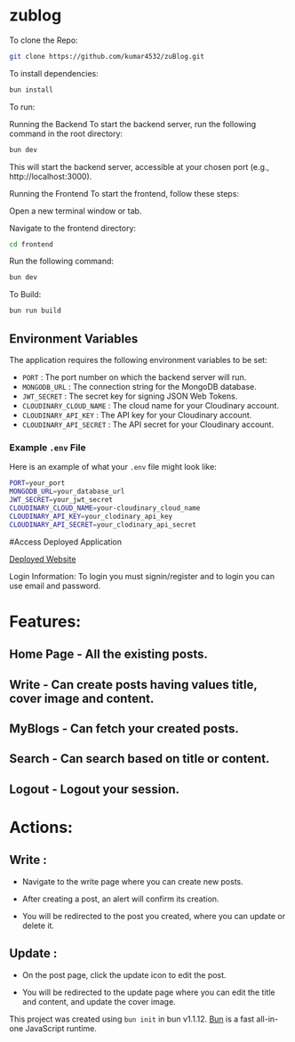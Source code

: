# zublog

To clone the Repo:

```bash
git clone https://github.com/kumar4532/zuBlog.git
```

To install dependencies:

```bash
bun install
```

To run:

Running the Backend
To start the backend server, run the following command in the root directory:

```bash
bun dev
```

This will start the backend server, accessible at your chosen port (e.g., http://localhost:3000).

Running the Frontend
To start the frontend, follow these steps:

Open a new terminal window or tab.

Navigate to the frontend directory:

```bash
cd frontend
```

Run the following command:

```bash
bun dev
```

To Build:

```bash
bun run build
```

## Environment Variables

The application requires the following environment variables to be set:

- `PORT` : The port number on which the backend server will run.
- `MONGODB_URL` : The connection string for the MongoDB database.
- `JWT_SECRET` :  The secret key for signing JSON Web Tokens. 
- `CLOUDINARY_CLOUD_NAME` : The cloud name for your Cloudinary account.
- `CLOUDINARY_API_KEY` : The API key for your Cloudinary account.
- `CLOUDINARY_API_SECRET` : The API secret for your Cloudinary account.

### Example `.env` File

Here is an example of what your `.env` file might look like:

```bash
PORT=your_port
MONGODB_URL=your_database_url 
JWT_SECRET=your_jwt_secret
CLOUDINARY_CLOUD_NAME=your-cloudinary_cloud_name
CLOUDINARY_API_KEY=your_clodinary_api_key
CLOUDINARY_API_SECRET=your_clodinary_api_secret
```

#Access Deployed Application

[Deployed Website](https://zublog-kn48.onrender.com/)

Login Information:
To login you must signin/register and to login you can use email and password.

# Features:
## Home Page - All the existing posts.
## Write - Can create posts having values title, cover image and content.
## MyBlogs - Can fetch your created posts.
## Search - Can search based on title or content.
## Logout - Logout your session.

# Actions:

## Write :
- Navigate to the write page where you can create new posts.
* After creating a post, an alert will confirm its creation.
+ You will be redirected to the post you created, where you can update or delete it.

## Update :
- On the post page, click the update icon to edit the post.
* You will be redirected to the update page where you can edit the title and content, and update the cover image.


This project was created using `bun init` in bun v1.1.12. [Bun](https://bun.sh) is a fast all-in-one JavaScript runtime.
